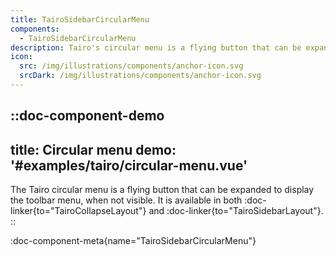 ```yaml
---
title: TairoSidebarCircularMenu
components:
  - TairoSidebarCircularMenu
description: Tairo's circular menu is a flying button that can be expanded to display the toolbar menu, when not visible.
icon:
  src: /img/illustrations/components/anchor-icon.svg
  srcDark: /img/illustrations/components/anchor-icon.svg
---
```



::doc-component-demo
---
title: Circular menu
demo: '#examples/tairo/circular-menu.vue'
---
The Tairo circular menu is a flying button that can be expanded to display the toolbar menu, when not visible. It is available in both :doc-linker{to="TairoCollapseLayout"} and :doc-linker{to="TairoSidebarLayout"}.
::

:doc-component-meta{name="TairoSidebarCircularMenu"}